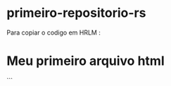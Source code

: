# primeiro-repositorio-rs

Para copiar o codigo em HRLM :    
<html>
   <h1>Meu primeiro arquivo html</h1
  </html>
  ``` 
